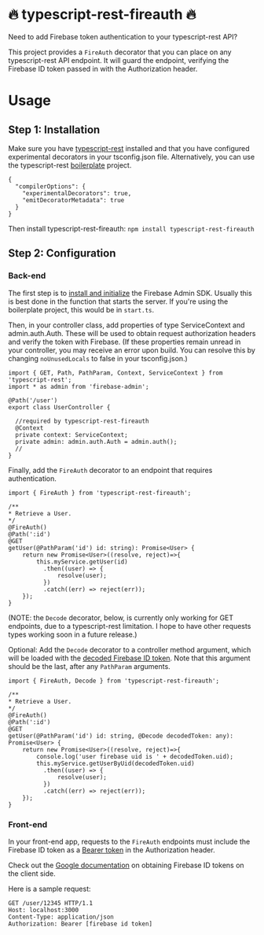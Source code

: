 # :fire: typescript-rest-fireauth :fire:
Need to add Firebase token authentication to your typescript-rest API?

This project provides a `FireAuth` decorator that you can place on any typescript-rest API endpoint. It will guard the endpoint, verifying the Firebase ID token passed in with the Authorization header.

<!--- As an option, you can also apply the `Decode` decorator to an argument in a `FireAuth` method. The argument will then be loaded with the [decoded Firebase ID token](https://firebase.google.com/docs/reference/admin/node/admin.auth.DecodedIdToken). --->

# Usage

## Step 1: Installation

Make sure you have [typescript-rest](https://www.npmjs.com/package/typescript-rest) installed and that you have configured experimental decorators in your tsconfig.json file. Alternatively, you can use the typescript-rest [boilerplate](https://github.com/vrudikov/typescript-rest-boilerplate) project.
```
{
  "compilerOptions": {
    "experimentalDecorators": true,
    "emitDecoratorMetadata": true
  }
}
```

Then install typescript-rest-fireauth:
`npm install typescript-rest-fireauth`

## Step 2: Configuration

### Back-end

The first step is to [install and initialize](https://firebase.google.com/docs/admin/setup/) the Firebase Admin SDK. Usually this is best done in the function that starts the server. If you're using the boilerplate project, this would be in `start.ts`.

Then, in your controller class, add properties of type ServiceContext and admin.auth.Auth. These will be used to obtain request authorization headers and verify the token with Firebase. (If these properties remain unread in your controller, you may receive an error upon build. You can resolve this by changing `noUnusedLocals` to false in your tsconfig.json.)

  ```
  import { GET, Path, PathParam, Context, ServiceContext } from 'typescript-rest';
  import * as admin from 'firebase-admin';

  @Path('/user')
  export class UserController {

    //required by typescript-rest-fireauth
    @Context
    private context: ServiceContext;
    private admin: admin.auth.Auth = admin.auth();
    //
  }

  ```

Finally, add the `FireAuth` decorator to an endpoint that requires authentication.

  ```
  import { FireAuth } from 'typescript-rest-fireauth';

  /**
  * Retrieve a User.
  */
  @FireAuth()
  @Path(':id')
  @GET
  getUser(@PathParam('id') id: string): Promise<User> {
      return new Promise<User>((resolve, reject)=>{
          this.myService.getUser(id)
            .then((user) => {
                resolve(user);
            })
            .catch((err) => reject(err));
      });
  }
  ```

(NOTE: the `Decode` decorator, below, is currently only working for GET endpoints, due to a typescript-rest limitation. I hope to have other requests types working soon in a future release.) 

Optional: Add the `Decode` decorator to a controller method argument, which will be loaded with the [decoded Firebase ID token](https://firebase.google.com/docs/reference/admin/node/admin.auth.DecodedIdToken). Note that this argument should be the last, after any `PathParam` arguments.

  ```
  import { FireAuth, Decode } from 'typescript-rest-fireauth';

  /**
  * Retrieve a User.
  */
  @FireAuth()
  @Path(':id')
  @GET
  getUser(@PathParam('id') id: string, @Decode decodedToken: any): Promise<User> {
      return new Promise<User>((resolve, reject)=>{
          console.log('user firebase uid is ' + decodedToken.uid);
          this.myService.getUserByUid(decodedToken.uid)
            .then((user) => {
                resolve(user);
            })
            .catch((err) => reject(err));
      });
  }
  ```

### Front-end

In your front-end app, requests to the `FireAuth` endpoints must include the Firebase ID token as a [Bearer token](https://swagger.io/docs/specification/authentication/bearer-authentication/) in the Authorization header.

Check out the [Google documentation](https://firebase.google.com/docs/auth/admin/verify-id-tokens#retrieve_id_tokens_on_clients) on obtaining Firebase ID tokens on the client side.

Here is a sample request:

```
GET /user/12345 HTTP/1.1
Host: localhost:3000
Content-Type: application/json
Authorization: Bearer [firebase id token]
```
